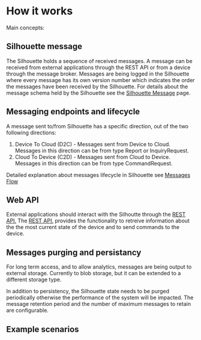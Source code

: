 # How it works


Main concepts:

## Silhouette message

The Silhouette holds a sequence of received messages. A message can be received from external applications through the REST API or from a device through the message broker. 
Messages are being logged in the Silhouette where every message has its own version number which indicates the order the messages have been received by the Silhouette.
For details about the message schema held by the Silhouette see the [Silhouette Message](silhouettemessage.md) page.

## Messaging endpoints and lifecycle

A message sent to/from Silhouette has a specific direction, out of the two following directions:

1. Device To Cloud (D2C) - Messages sent from Device to Cloud. Messages in this direction can be from type Report or InquiryRequest.
2. Cloud To Device (C2D) - Messages sent from Cloud to Device. Messages in this direction can be from type CommandRequest.

Detailed explanation about messages lifecycle in Silhouette see [Messages Flow](messagesflow.md)


## Web API 

External applications should interact with the Silhoutte through the [REST API.](RESTAPI.md)
The [REST API.](RESTAPI.md) provides the functionality to retreive information about the the most current state of the device and to send commands to the device.


## Messages purging and persistancy 


For long term access, and to allow analytics, messages are being output to external storage. Currently to blob storage, but it can be extended to a different storage type.

In addition to persistency, the Silhouette state needs to be purged periodically otherwise the performance of the system will be impacted. The message retention period and the number of maximum messages to retain are configurable.




## Example scenarios


